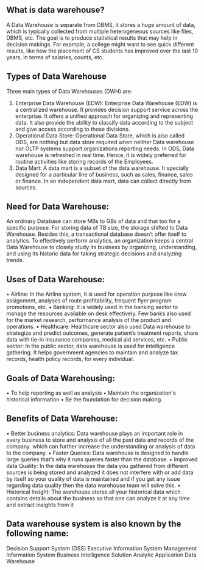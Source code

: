 ## What is data warehouse?
  
A Data Warehouse is separate from DBMS, it stores a huge amount of data, which is typically collected from multiple heterogeneous sources like files, DBMS, etc. The goal is to produce statistical results that may help in decision makings. For example, a college might want to see quick different results, like how the placement of CS students has improved over the last 10 years, in terms of salaries, counts, etc. 
## Types of Data Warehouse
Three main types of Data Warehouses (DWH) are:
1. Enterprise Data Warehouse (EDW):
Enterprise Data Warehouse (EDW) is a centralized warehouse. It provides decision support service across the enterprise. It offers a unified approach for organizing and representing data. It also provide the ability to classify data according to the subject and give access according to those divisions.
2. Operational Data Store:
Operational Data Store, which is also called ODS, are nothing but data store required when neither Data warehouse nor OLTP systems support organizations reporting needs. In ODS, Data warehouse is refreshed in real time. Hence, it is widely preferred for routine activities like storing records of the Employees.
3. Data Mart:
A data mart is a subset of the data warehouse. It specially designed for a particular line of business, such as sales, finance, sales or finance. In an independent data mart, data can collect directly from sources.

## Need for Data Warehouse:
An ordinary Database can store MBs to GBs of data and that too for a specific purpose. For storing data of TB size, the storage shifted to Data Warehouse. Besides this, a transactional database doesn’t offer itself to analytics. To effectively perform analytics, an organization keeps a central Data Warehouse to closely study its business by organizing, understanding, and using its historic data for taking strategic decisions and analyzing trends. 

## Uses of Data Warehouse:
•	Airline: In the Airline system, it is used for operation purpose like crew assignment, analyses of route profitability, frequent flyer program promotions, etc.
•	Banking: It is widely used in the banking sector to manage the resources available on desk effectively. Few banks also used for the market research, performance analysis of the product and operations.
•	Healthcare: Healthcare sector also used Data warehouse to strategize and predict outcomes, generate patient’s treatment reports, share data with tie-in insurance companies, medical aid services, etc.
•	Public sector: In the public sector, data warehouse is used for intelligence gathering. It helps government agencies to maintain and analyze tax records, health policy records, for every individual.

## Goals of Data Warehousing:
•	To help reporting as well as analysis
•	Maintain the organization's historical information
•	Be the foundation for decision making.
## Benefits of Data Warehouse:
•	Better business analytics: Data warehouse plays an important role in every business to store and analysis of all the past data and records of the company. which can further increase the understanding or analysis of data to the company.
•	Faster Queries: Data warehouse is designed to handle large queries that’s why it runs queries faster than the database.
•	Improved data Quality: In the data warehouse the data you gathered from different sources is being stored and analyzed it does not interfere with or add data by itself so your quality of data is maintained and if you get any issue regarding data quality then the data warehouse team will solve this.
•	Historical Insight: The warehouse stores all your historical data which contains details about the business so that one can analyze it at any time and extract insights from it

## Data warehouse system is also known by the following name:
Decision Support System (DSS)
Executive Information System
Management Information System
Business Intelligence Solution
Analytic Application
Data Warehouse










	


